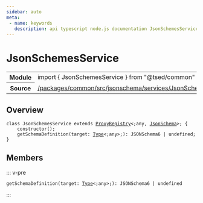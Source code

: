 ```yaml
---
sidebar: auto
meta:
 - name: keywords
   description: api typescript node.js documentation JsonSchemesService service
---
```

# JsonSchemesService <Badge text="Service" type="service"/>
<!-- Summary -->
<section class="symbol-info"><table class="is-full-width"><tbody><tr><th>Module</th><td><div class="lang-typescript"><span class="token keyword">import</span> { JsonSchemesService }&nbsp;<span class="token keyword">from</span>&nbsp;<span class="token string">"@tsed/common"</span></div></td></tr><tr><th>Source</th><td><a href="https://github.com/TypedProject/ts-express-decorators/blob/v5.18.0/packages/common/src/jsonschema/services/JsonSchemesService.ts#L0-L0">/packages/common/src/jsonschema/services/JsonSchemesService.ts</a></td></tr></tbody></table></section>

<!-- Overview -->
## Overview


<pre><code class="typescript-lang "><span class="token keyword">class</span> JsonSchemesService <span class="token keyword">extends</span> <a href="/api/core/class/ProxyRegistry.html"><span class="token">ProxyRegistry</span></a>&lt<span class="token punctuation">;</span><span class="token keyword">any</span><span class="token punctuation">,</span> <a href="/api/common/jsonschema/class/JsonSchema.html"><span class="token">JsonSchema</span></a>&gt<span class="token punctuation">;</span> <span class="token punctuation">{</span>
    <span class="token keyword">constructor</span><span class="token punctuation">(</span><span class="token punctuation">)</span><span class="token punctuation">;</span>
    <span class="token function">getSchemaDefinition</span><span class="token punctuation">(</span>target<span class="token punctuation">:</span> <a href="/api/core/interfaces/Type.html"><span class="token">Type</span></a>&lt<span class="token punctuation">;</span><span class="token keyword">any</span>&gt<span class="token punctuation">;</span><span class="token punctuation">)</span><span class="token punctuation">:</span> JSONSchema6 | undefined<span class="token punctuation">;</span>
<span class="token punctuation">}</span></code></pre>



<!-- Members -->




## Members


::: v-pre

<div class="method-overview">
<pre><code class="typescript-lang "><span class="token function">getSchemaDefinition</span><span class="token punctuation">(</span>target<span class="token punctuation">:</span> <a href="/api/core/interfaces/Type.html"><span class="token">Type</span></a>&lt<span class="token punctuation">;</span><span class="token keyword">any</span>&gt<span class="token punctuation">;</span><span class="token punctuation">)</span><span class="token punctuation">:</span> JSONSchema6 | undefined</code></pre>

</div>



:::